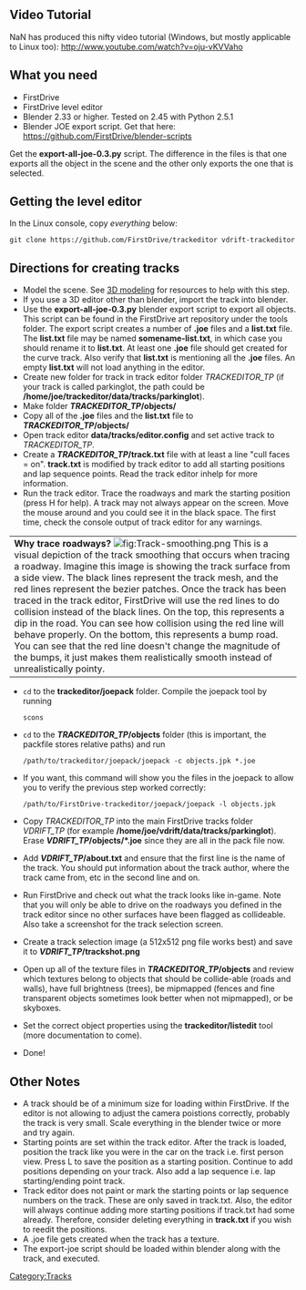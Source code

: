 Video Tutorial
--------------

NaN has produced this nifty video tutorial (Windows, but mostly applicable to Linux too): <http://www.youtube.com/watch?v=oju-vKVVaho>

What you need
-------------

-   FirstDrive
-   FirstDrive level editor
-   Blender 2.33 or higher. Tested on 2.45 with Python 2.5.1
-   Blender JOE export script. Get that here: <https://github.com/FirstDrive/blender-scripts>

Get the **export-all-joe-0.3.py** script. The difference in the files is that one exports all the object in the scene and the other only exports the one that is selected.

Getting the level editor
------------------------

In the Linux console, copy *everything* below:

    git clone https://github.com/FirstDrive/trackeditor vdrift-trackeditor

Directions for creating tracks
------------------------------

-   Model the scene. See [3D modeling](3D_modeling.md) for resources to help with this step.
-   If you use a 3D editor other than blender, import the track into blender.
-   Use the **export-all-joe-0.3.py** blender export script to export all objects. This script can be found in the FirstDrive art repository under the tools folder. The export script creates a number of **.joe** files and a **list.txt** file. The **list.txt** file may be named **somename-list.txt**, in which case you should rename it to **list.txt**. At least one **.joe** file should get created for the curve track. Also verify that **list.txt** is mentioning all the **.joe** files. An empty **list.txt** will not load anything in the editor.
-   Create new folder for track in track editor folder *TRACKEDITOR\_TP* (if your track is called parkinglot, the path could be **/home/joe/trackeditor/data/tracks/parkinglot**).
-   Make folder ***TRACKEDITOR\_TP*/objects/**
-   Copy all of the **.joe** files and the **list.txt** file to ***TRACKEDITOR\_TP*/objects/**
-   Open track editor **data/tracks/editor.config** and set active track to *TRACKEDITOR\_TP*.
-   Create a ***TRACKEDITOR\_TP*/track.txt** file with at least a line "cull faces = on". **track.txt** is modified by track editor to add all starting positions and lap sequence points. Read the track editor inhelp for more information.
-   Run the track editor. Trace the roadways and mark the starting position (press H for help). A track may not always appear on the screen. Move the mouse around and you could see it in the black space. The first time, check the console output of track editor for any warnings.

|                                                                                                                                                                                                                                                                                                                                                                                                                                                                                                                                                                                                                                                                                                                                                                              |
|------------------------------------------------------------------------------------------------------------------------------------------------------------------------------------------------------------------------------------------------------------------------------------------------------------------------------------------------------------------------------------------------------------------------------------------------------------------------------------------------------------------------------------------------------------------------------------------------------------------------------------------------------------------------------------------------------------------------------------------------------------------------------|
| **Why trace roadways?** ![](Track-smoothing.png "fig:Track-smoothing.png") This is a visual depiction of the track smoothing that occurs when tracing a roadway. Imagine this image is showing the track surface from a side view. The black lines represent the track mesh, and the red lines represent the bezier patches. Once the track has been traced in the track editor, FirstDrive will use the red lines to do collision instead of the black lines. On the top, this represents a dip in the road. You can see how collision using the red line will behave properly. On the bottom, this represents a bump road. You can see that the red line doesn't change the magnitude of the bumps, it just makes them realistically smooth instead of unrealistically pointy. |

-   `cd` to the **trackeditor/joepack** folder. Compile the joepack tool by running

        scons

-   `cd` to the ***TRACKEDITOR\_TP*/objects** folder (this is important, the packfile stores relative paths) and run

        /path/to/trackeditor/joepack/joepack -c objects.jpk *.joe

-   If you want, this command will show you the files in the joepack to allow you to verify the previous step worked correctly:

        /path/to/FirstDrive-trackeditor/joepack/joepack -l objects.jpk

-   Copy *TRACKEDITOR\_TP* into the main FirstDrive tracks folder *VDRIFT\_TP* (for example **/home/joe/vdrift/data/tracks/parkinglot**). Erase ***VDRIFT\_TP*/objects/\*.joe** since they are all in the pack file now.
-   Add ***VDRIFT\_TP*/about.txt** and ensure that the first line is the name of the track. You should put information about the track author, where the track came from, etc in the second line and on.
-   Run FirstDrive and check out what the track looks like in-game. Note that you will only be able to drive on the roadways you defined in the track editor since no other surfaces have been flagged as collideable. Also take a screenshot for the track selection screen.
-   Create a track selection image (a 512x512 png file works best) and save it to ***VDRIFT\_TP*/trackshot.png**
-   Open up all of the texture files in ***TRACKEDITOR\_TP*/objects** and review which textures belong to objects that should be collide-able (roads and walls), have full brightness (trees), be mipmapped (fences and fine transparent objects sometimes look better when not mipmapped), or be skyboxes.
-   Set the correct object properties using the **trackeditor/listedit** tool (more documentation to come).
-   Done!

Other Notes
-----------

-   A track should be of a minimum size for loading within FirstDrive. If the editor is not allowing to adjust the camera poistions correctly, probably the track is very small. Scale everything in the blender twice or more and try again.
-   Starting points are set within the track editor. After the track is loaded, position the track like you were in the car on the track i.e. first person view. Press L to save the position as a starting position. Continue to add positions depending on your track. Also add a lap sequence i.e. lap starting/ending point track.
-   Track editor does not paint or mark the starting points or lap sequence numbers on the track. These are only saved in track.txt. Also, the editor will always continue adding more starting positions if track.txt had some already. Therefore, consider deleting everything in **track.txt** if you wish to reedit the positions.
-   A .joe file gets created when the track has a texture.
-   The export-joe script should be loaded within blender along with the track, and executed.

<Category:Tracks>
